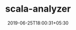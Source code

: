 ---
title: "scala-analyzer"
date: 2019-06-25T18:00:31+05:30
type: "organisations"
org_name: "exercism"
repo_desc: "NA"
repo_link: https://github.com/exercism/scala-analyzer
---